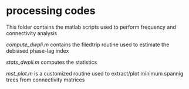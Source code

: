 # processing codes 

This folder contains the matlab scripts used to perform frequency and connectivity analysis

*compute_dwpli.m* contains the filedtrip routine used to estimate the debiased phase-lag index

*stats_dwpli.m* computes the statistics  

*mst_plot.m* is a customized routine used to extract/plot minimum spannig trees from connectivity matrices 
